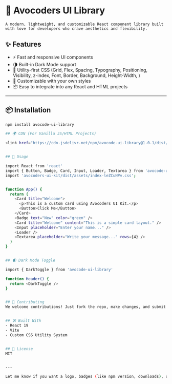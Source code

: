 # 🥑 Avocoders UI Library

    A modern, lightweight, and customizable React component library built with love for developers who crave aesthetics and flexibility.

## ✨ Features

- ⚡ Fast and responsive UI components
- 🌗 Built-in Dark Mode support
- 🎨 Utility-first CSS (Grid, Flex, Spacing, Typography, Positioning, Visibility, z-index, Font, Border, Background, Height-Width, )
- 💅 Customizable with your own styles
- 📦 Easy to integrate into any React and HTML projects

---

## 📦 Installation

```bash
npm install avocode-ui-library

## 🌍 CDN (For Vanilla JS/HTML Projects)

<link href="https://cdn.jsdelivr.net/npm/avocode-ui-library@1.0.1/dist/assets/index-B053_CXX.css" rel="stylesheet" />


## 🧩 Usage

import React from 'react'
import { Button, Badge, Card, Input, Loader, Textarea } from 'avocode-ui-library';
import 'avocoders-ui-kit/dist/assets/index-leZCuNPv.css';


function App() {
  return (
    <Card title="Welcome">
      <p>This is a custom card using Avocoders UI Kit.</p>
      <Button>Click Me</Button>
    </Card>
    <Badge text="New" color="green" />
    <Card title="Welcome" content="This is a simple card layout." />
    <Input placeholder="Enter your name..." />
    <Loader />
    <Textarea placeholder="Write your message..." rows={4} />   
  )
}


## 🌒 Dark Mode Toggle

import { DarkToggle } from 'avocode-ui-library'

function Header() {
  return <DarkToggle />
}


## 🤝 Contributing
We welcome contributions! Just fork the repo, make changes, and submit a pull request 💫


## 🛠 Built With
- React 19
- Vite
- Custom CSS Utility System


## 📜 License
MIT


---

Let me know if you want a logo, badges (like npm version, downloads), or want to break the README into sections like "Customizing Theme", “Component List”, etc!
